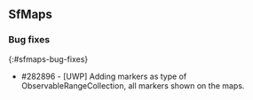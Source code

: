 ## SfMaps

### Bug fixes
{:#sfmaps-bug-fixes}

* \#282896 - [UWP] Adding markers as type of ObservableRangeCollection, all markers shown on the maps.


